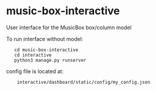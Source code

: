 # music-box-interactive
User interface for the MusicBox box/column model

To run interface without model:

       cd music-box-interactive
       cd interactive
       python3 manage.py runserver

config file is located at:

        interactive/dashboard/static/config/my_config.json